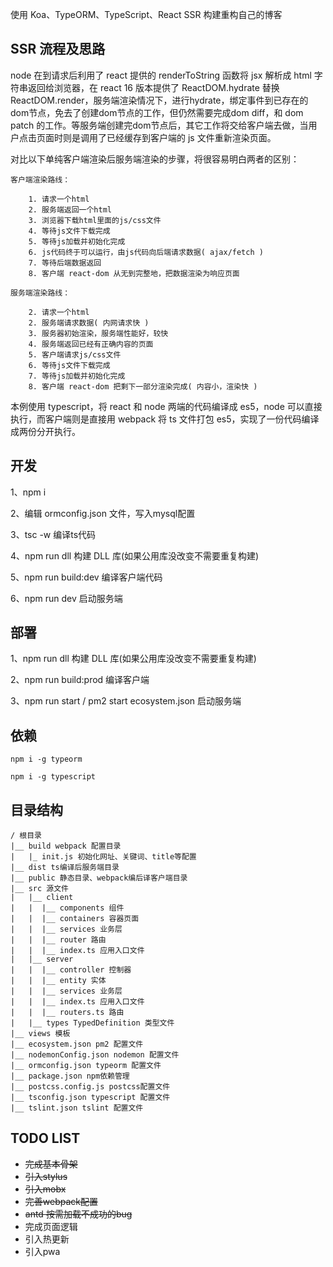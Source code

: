 使用 Koa、TypeORM、TypeScript、React SSR 构建重构自己的博客

## SSR 流程及思路

node 在到请求后利用了 react 提供的 renderToString 函数将 jsx 解析成 html 字符串返回给浏览器，在 react 16 版本提供了 ReactDOM.hydrate 替换 ReactDOM.render，服务端渲染情况下，进行hydrate，绑定事件到已存在的dom节点，免去了创建dom节点的工作，但仍然需要完成dom diff，和 dom patch 的工作。等服务端创建完dom节点后，其它工作将交给客户端去做，当用户点击页面时则是调用了已经缓存到客户端的 js 文件重新渲染页面。

对比以下单纯客户端渲染后服务端渲染的步骤，将很容易明白两者的区别：

    客户端渲染路线：

        1. 请求一个html 
        2. 服务端返回一个html
        3. 浏览器下载html里面的js/css文件
        4. 等待js文件下载完成
        5. 等待js加载并初始化完成
        6. js代码终于可以运行，由js代码向后端请求数据( ajax/fetch )
        7. 等待后端数据返回
        8. 客户端 react-dom 从无到完整地，把数据渲染为响应页面

    服务端渲染路线：

        2. 请求一个html
        2. 服务端请求数据( 内网请求快 )
        3. 服务器初始渲染，服务端性能好，较快
        4. 服务端返回已经有正确内容的页面
        5. 客户端请求js/css文件
        6. 等待js文件下载完成
        7. 等待js加载并初始化完成
        8. 客户端 react-dom 把剩下一部分渲染完成( 内容小，渲染快 )

本例使用 typescript，将 react 和 node 两端的代码编译成 es5，node 可以直接执行，而客户端则是直接用 webpack 将 ts 文件打包 es5，实现了一份代码编译成两份分开执行。

## 开发

1、npm i

2、编辑 ormconfig.json 文件，写入mysql配置

3、tsc -w 编译ts代码

4、npm run dll 构建 DLL 库(如果公用库没改变不需要重复构建)

5、npm run build:dev 编译客户端代码

6、npm run dev 启动服务端


## 部署

1、npm run dll 构建 DLL 库(如果公用库没改变不需要重复构建)

2、npm run build:prod 编译客户端

3、npm run start / pm2 start ecosystem.json 启动服务端


## 依赖

    npm i -g typeorm
    
    npm i -g typescript


## 目录结构

    / 根目录
    |__ build webpack 配置目录
    |   |_ init.js 初始化网址、关键词、title等配置
    |__ dist ts编译后服务端目录
    |__ public 静态目录、webpack编后译客户端目录
    |__ src 源文件
    |   |__ client 
    |   |  |__ components 组件
    |   |  |__ containers 容器页面
    |   |  |__ services 业务层
    |   |  |__ router 路由
    |   |  |__ index.ts 应用入口文件
    |   |__ server
    |   |  |__ controller 控制器
    |   |  |__ entity 实体
    |   |  |__ services 业务层
    |   |  |__ index.ts 应用入口文件
    |   |  |__ routers.ts 路由
    |   |__ types TypedDefinition 类型文件
    |__ views 模板
    |__ ecosystem.json pm2 配置文件
    |__ nodemonConfig.json nodemon 配置文件
    |__ ormconfig.json typeorm 配置文件
    |__ package.json npm依赖管理
    |__ postcss.config.js postcss配置文件
    |__ tsconfig.json typescript 配置文件
    |__ tslint.json tslint 配置文件


## TODO LIST

- ~~完成基本骨架~~
- ~~引入stylus~~
- ~~引入mobx~~
- ~~完善webpack配置~~
- ~~antd 按需加载不成功的bug~~
- 完成页面逻辑
- 引入热更新
- 引入pwa
